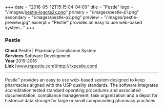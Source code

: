+++
date = "2016-05-12T15:15:04-04:00"
title = "Pestle"
logo = "/images/pestle-logo@2x.png"
primary = "/images/pestle-p1.png"
secondary = "/images/pestle-p2.png"
preview = "/images/pestle-preview.jpg"
excerpt = "Pestle™ provides an easy to use web-based system..."
+++

### Pestle

**Client**  Pestle | Pharmacy Compliance System  
**Services**  Software Development  
**Year**  2015-2016  
**Link**  [www.rxpestle.com](http://rxpestle.com)

***

Pestle™ provides an easy to use web-based system designed to keep pharmacies aligned with the USP quality standards. The software integrates accreditation tested standard operating procedures and associated documentation, compliance management, task organization and a depot for historical data storage for large or small compounding pharmacy practices.
